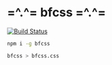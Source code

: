 
# =^.^= bfcss =^.^=

[![Build Status](https://travis-ci.org/bfcss/bfcss.svg?branch=master)](https://travis-ci.org/bfcss/bfcss)

```sh
npm i -g bfcss
```

```sh
bfcss > bfcss.css
```

